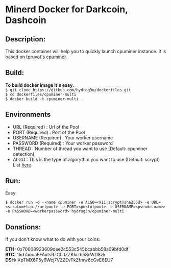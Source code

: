 # Minerd Docker for Darkcoin, Dashcoin

## Description:

This docker container will help you to quickly launch cpuminer instance.
It is based on [tpruvot's cpuminer](https://github.com/tpruvot/cpuminer-multi). 

## Build:

**To build docker image it's easy.**  
``$ git clone https://github.com/hydrog3n/dockerfiles.git``  
``$ cd dockerfiles/cpuminer-multi``  
``$ docker build -t cpuminer-multi .``

## Environments

* URL (Required) : Url of the Pool
* PORT (Required) : Port of the Pool
* USERNAME (Required) : Your worker username
* PASSWORD (Required) : Your worker password
* THREAD : Number of thread you want to use (Default: cpuminer detection)
* ALGO : This is the type of algorythm you want to use (Default: scrypt) List [here](https://github.com/tpruvot/cpuminer-multi#algorithms)

## Run:
Easy:

``$ docker run -d --name cpuminer -e ALGO=<X11|scrypt|sha256d> -e URL=<stratum+tcp://urlpool> -e PORT=<portofpool> -e USERNAME=<pseudo.name> -e PASSWORD=<workerpassword> hydrog3n/cpuminer-multi``

## Donations:

If you don't know what to do with your coins:

**ETH:** 0x70008923609dee2c553c545bcabbb58a09bfd0df  
**BTC:** 15d7aooaEFAxtsRzCbJZZKkizb58cWD8zk  
**DSH:** XpTMX6P5y6Wcj7VZZEvTkZfmw6cGvE6EU7